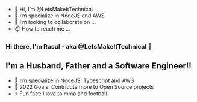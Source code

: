 - 👋 Hi, I’m @LetsMakeItTechnical
- 👀 I’m specialize in NodeJS and AWS
- 💞️ I’m looking to collaborate on ...
- 📫 How to reach me ...


### Hi there, I'm Rasul - aka @LetsMakeItTechnical 👋 

## I'm a Husband, Father and a Software Engineer!!

- 👀 I’m specialize in NodeJS, Typescript and AWS
- 🥅 2022 Goals: Contribute more to Open Source projects
- ⚡ Fun fact: I love to mma and football
<!-- - 💞️ I’m looking to collaborate on ...
- 📫 How to reach me ... -->
